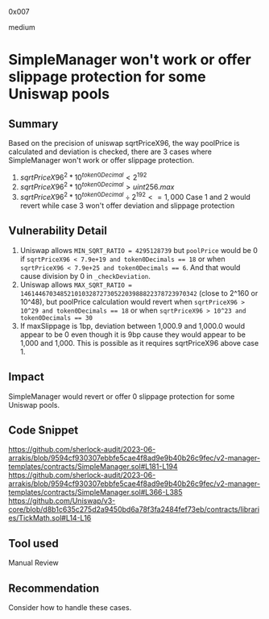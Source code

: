 0x007

medium

# SimpleManager won't work or offer slippage protection for some Uniswap pools

## Summary
Based on the precision of uniswap sqrtPriceX96, the way poolPrice is calculated and deviation is checked, there are 3 cases where SimpleManager won't work or offer slippage protection.
1. $sqrtPriceX96^2 * 10^{token0Decimal} < 2^{192}$
2. $sqrtPriceX96^2 * 10^{token0Decimal} > uint256.max$
3. $sqrtPriceX96^2 * 10^{token0Decimal} \div 2^{192} <= 1,000$
Case 1 and 2 would revert while case 3 won't offer deviation and slippage protection

## Vulnerability Detail
1. Uniswap allows `MIN_SQRT_RATIO = 4295128739` but `poolPrice` would be 0 if `sqrtPriceX96 < 7.9e+19 and token0Decimals == 18` or when `sqrtPriceX96 < 7.9e+25 and token0Decimals == 6`. And that would cause division by 0 in `_checkDeviation`.
2. Uniswap allows `MAX_SQRT_RATIO = 1461446703485210103287273052203988822378723970342` (close to 2^160 or 10^48), but poolPrice calculation would revert when `sqrtPriceX96 > 10^29 and token0Decimals == 18` or when `sqrtPriceX96 > 10^23 and token0Decimals == 30`
3. If maxSlippage is 1bp, deviation between 1,000.9 and 1,000.0 would appear to be 0 even though it is 9bp cause they would appear to be 1,000 and 1,000. This is possible as it requires sqrtPriceX96 above case 1.

## Impact
SimpleManager would revert or offer 0 slippage protection for some Uniswap pools.

## Code Snippet
https://github.com/sherlock-audit/2023-06-arrakis/blob/9594cf930307ebbfe5cae4f8ad9e9b40b26c9fec/v2-manager-templates/contracts/SimpleManager.sol#L181-L194
https://github.com/sherlock-audit/2023-06-arrakis/blob/9594cf930307ebbfe5cae4f8ad9e9b40b26c9fec/v2-manager-templates/contracts/SimpleManager.sol#L366-L385
https://github.com/Uniswap/v3-core/blob/d8b1c635c275d2a9450bd6a78f3fa2484fef73eb/contracts/libraries/TickMath.sol#L14-L16

## Tool used

Manual Review

## Recommendation
Consider how to handle these cases.
